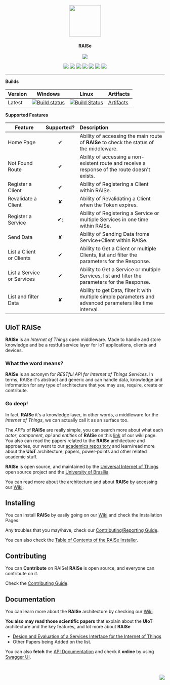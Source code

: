 <p align="center">
  <img src="http://imgur.com/iQU8c9L.png" width="100px"/>
  <h4 align="center">RAISe</h4>
  <p align="center">
    <img src="https://img.shields.io/badge/platform-macOS%20%7C%20Linux%20%7C%20Windows-lightgrey.svg"/>
  </p>
  <p align="center">
    <a href="https://github.com/uiot/raise/releases"><img src="https://img.shields.io/github/downloads/uiot/raise/total.svg"/></a>
    <a href="https://packagist.org/packages/uiot/raise"><img src="https://img.shields.io/packagist/v/uiot/raise.svg"/></a>
    <a href="https://opensource.org/licenses/Apache-2.0"><img src="https://img.shields.io/badge/License-Apache%202.0-blue.svg"/></a>
    <a href="https://codeclimate.com/github/UIoT/RAISe"><img src="https://codeclimate.com/github/UIoT/RAISe/badges/gpa.svg"/></a>
    <a href="https://styleci.io/repos/34536644/"><img src="https://styleci.io/repos/34536644/shield?style=flat"/></a>
    <a href="(https://scrutinizer-ci.com/g/UIoT/RAISe/?branch=sbr"><img src="https://scrutinizer-ci.com/g/UIoT/RAISe/badges/quality-score.png?b=sbr"/></a>
    <a href="https://codecov.io/gh/uiot/RAISe"><img src="https://codecov.io/gh/uiot/RAISe/branch/sbr/graph/badge.svg"/></a>
  </p>
</p>

<hr>

<b>Builds</b>

Version | Windows | Linux | Artifacts |
--------|---------|-------|-----------|
Latest  | [![Build status](https://ci.appveyor.com/api/projects/status/jjwmx9moinqrha2n?svg=true)](https://ci.appveyor.com/project/sant0ro/raise-askjk)   | [![Build Status](https://travis-ci.org/uiot/raise.svg?branch=sbr)](https://travis-ci.org/uiot/raise) | [Artifacts](https://ci.appveyor.com/project/sant0ro/raise-askjk/branch/sbr/artifacts) |

<b>Supported Features</b>

| Feature  |  Supported?   | Description  |
|----------|:-------------:|:-------------|
| Home Page |    &#10004;  |  Ability of accessing the main route of **RAISe** to check the status of the middleware. |
| Not Found Route |    &#10004;  |  Ability of accessing a non-existent route and receive a response of the route doesn't exists. |
| Register a Client |    &#10004;  |  Ability of Registering a Client within RAISe. |
| Revalidate a Client |    &#10008;  |  Ability of Revalidating a Client when the Token expires. |
| Register a Service |    &#10004;;  |  Ability of Registering a Service or multiple Services in one time within RAISe. |
| Send Data |    &#10008;  |  Ability of Sending Data froma  Service+Client within RAISe. |
| List a Client or Clients |    &#10004;  |  Ability to Get a Client or multiple Clients, list and filter the parameters for the Response. |
| List a Service or Services |    &#10004;  |  Ability to Get a Service or multiple Services, list and filter the parameters for the Response. |
| List and filter Data |    &#10008;  |  Ability to get Data, filter it with multiple simple parameters and advanced parameters like time interval. |

UIoT RAISe
----------

**RAISe** is an *Internet of Things* open middleware. Made to handle and store knowledge and be a restful service layer for IoT applications, clients and devices.

### What the word means?

**RAISe** is an acronym for *RESTful API for Internet of Things Services*. In terms, RAISe it's abstract and generic and can handle data, knowledge and information for any type of architecture that you may use, require, create or contribute.

### Go deep!

In fact, **RAISe** it's a knowledge layer, in other words, a middleware for the *Internet of Things*, we can actually call it as an surface too.

The *API's* of **RAISe** are really simple, you can search more about what each *actor*, *component*, *api* and *entities* of **RAISe** on this [link](wiki/entities) of our wiki page. You also can read the papers related to the **RAISe** architecture and approaches, our went to our [academics repository](https://github.com/uiot/academics) and learn/read more about the **UIoT** architecture, papers, power-points and other related academic stuff.

**RAISe** is open source, and maintained by the [Universal Internet of Things](https://uiot.org) open source project and the [University of Brasília](http://www.unb.br).

You can read more about the architecture and about <b>RAISe</b> by accessing our [Wiki](wiki).

Installing
----------

You can install <b>RAISe</b> by easily going on our [Wiki](wiki) and check the Installation Pages.

Any troubles that you may/have, check our [Contributing/Reporting Guide](CONTRIBUTING.md).

You can also check the [Table of Contents of the RAISe Installer](wiki/installer-reference).

Contributing
------------

You can <b>Contribute</b> on RAISe! <b>RAISe</b> is open source, and everyone can contribute on it.

Check the [Contributing Guide](CONTRIBUTING.md).

Documentation
-------------

You can learn more about the <b>RAISe</b> architecture by checking our [Wiki](wiki)

<b>You also may read those scientific papers</b> that explain about the <b>UIoT</b> architecture and the key features, and lot more about <b>RAISe</b>
* [Design and Evaluation of a Services Interface for the Internet of Things](http://dl.acm.org/citation.cfm?id=3023305)
* Other Papers being Added on the list.

You can also **fetch** the [API Documentation](docs/) and check it **online** by using [Swagger UI](http://docs.uiot.org/raise/).

<br>
<br>
<img align="right" src="http://3.bp.blogspot.com/_0oAS_01e8zM/SfEXdfGyQRI/AAAAAAAAAEI/D94K-PR5owU/s200/unb_logo.gif">
